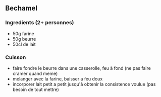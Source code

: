 ## Bechamel

### Ingredients (2+ personnes)

- 50g farine
- 50g beurre
- 50cl de lait

### Cuisson

- faire fondre le beurre dans une casserolle, feu à fond (ne pas faire cramer quand meme)
- melanger avec la farine, baisser a feu doux
- incorporer lait petit a petit jusqu'à obtenir la consistence voulue (pas besoin de tout mettre)

